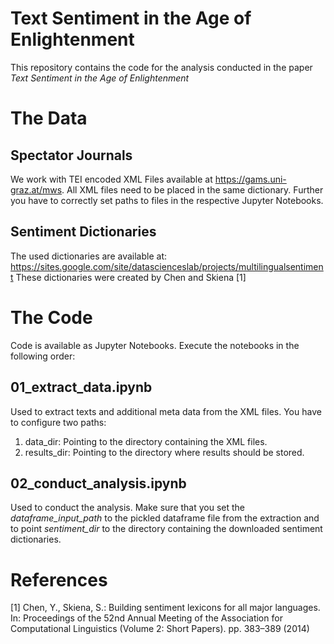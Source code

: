 # Text Sentiment in the Age of Enlightenment
This repository contains the code for the analysis conducted in the paper *Text Sentiment in the Age of Enlightenment*

# The Data
## Spectator Journals
We work with TEI encoded XML Files available at https://gams.uni-graz.at/mws.
All XML files need to be placed in the same dictionary.
Further you have to correctly set paths to files in the respective Jupyter Notebooks.
## Sentiment Dictionaries
The used dictionaries are available at: https://sites.google.com/site/datascienceslab/projects/multilingualsentiment
These dictionaries were created by Chen and Skiena [1]

# The Code
Code is available as Jupyter Notebooks. Execute the notebooks in the following order:

## 01_extract_data.ipynb
Used to extract texts and additional meta data from the XML files. You have to configure two paths:
1. data_dir: Pointing to the directory containing the XML files.
2. results_dir: Pointing to the directory where results should be stored.

## 02_conduct_analysis.ipynb
Used to conduct the analysis. Make sure that you set the *dataframe_input_path* to the pickled dataframe file from the extraction and to point *sentiment_dir* to the directory containing the downloaded sentiment dictionaries.

# References
[1] Chen, Y., Skiena, S.: Building sentiment lexicons for all major languages. In: Proceedings of the 52nd Annual Meeting of the Association for Computational Linguistics (Volume 2: Short Papers). pp. 383–389 (2014)
